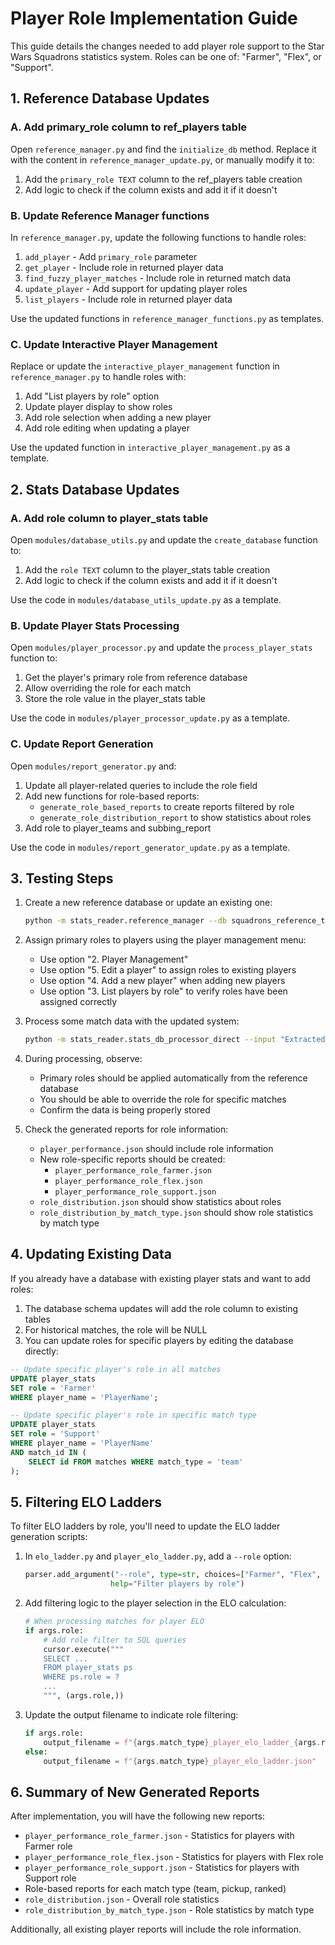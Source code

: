# Player Role Implementation Guide

This guide details the changes needed to add player role support to the Star Wars Squadrons statistics system. Roles can be one of: "Farmer", "Flex", or "Support".

## 1. Reference Database Updates

### A. Add primary_role column to ref_players table

Open `reference_manager.py` and find the `initialize_db` method. Replace it with the content in `reference_manager_update.py`, or manually modify it to:

1. Add the `primary_role TEXT` column to the ref_players table creation
2. Add logic to check if the column exists and add it if it doesn't

### B. Update Reference Manager functions

In `reference_manager.py`, update the following functions to handle roles:

1. `add_player` - Add `primary_role` parameter
2. `get_player` - Include role in returned player data
3. `find_fuzzy_player_matches` - Include role in returned match data
4. `update_player` - Add support for updating player roles
5. `list_players` - Include role in returned player data

Use the updated functions in `reference_manager_functions.py` as templates.

### C. Update Interactive Player Management

Replace or update the `interactive_player_management` function in `reference_manager.py` to handle roles with:

1. Add "List players by role" option
2. Update player display to show roles
3. Add role selection when adding a new player
4. Add role editing when updating a player

Use the updated function in `interactive_player_management.py` as a template.

## 2. Stats Database Updates

### A. Add role column to player_stats table

Open `modules/database_utils.py` and update the `create_database` function to:

1. Add the `role TEXT` column to the player_stats table creation
2. Add logic to check if the column exists and add it if it doesn't

Use the code in `modules/database_utils_update.py` as a template.

### B. Update Player Stats Processing

Open `modules/player_processor.py` and update the `process_player_stats` function to:

1. Get the player's primary role from reference database
2. Allow overriding the role for each match
3. Store the role value in the player_stats table

Use the code in `modules/player_processor_update.py` as a template.

### C. Update Report Generation

Open `modules/report_generator.py` and:

1. Update all player-related queries to include the role field
2. Add new functions for role-based reports:
   - `generate_role_based_reports` to create reports filtered by role
   - `generate_role_distribution_report` to show statistics about roles
3. Add role to player_teams and subbing_report

Use the code in `modules/report_generator_update.py` as a template.

## 3. Testing Steps

1. Create a new reference database or update an existing one:
   ```bash
   python -m stats_reader.reference_manager --db squadrons_reference_test.db --manage
   ```

2. Assign primary roles to players using the player management menu:
   - Use option "2. Player Management"
   - Use option "5. Edit a player" to assign roles to existing players
   - Use option "4. Add a new player" when adding new players
   - Use option "3. List players by role" to verify roles have been assigned correctly

3. Process some match data with the updated system:
   ```bash
   python -m stats_reader.stats_db_processor_direct --input "Extracted Results\SCL15\SCL15_results.json" --reference-db squadrons_reference_test.db --db squadrons_stats_test.db
   ```
   
4. During processing, observe:
   - Primary roles should be applied automatically from the reference database
   - You should be able to override the role for specific matches
   - Confirm the data is being properly stored

5. Check the generated reports for role information:
   - `player_performance.json` should include role information
   - New role-specific reports should be created:
     - `player_performance_role_farmer.json`
     - `player_performance_role_flex.json` 
     - `player_performance_role_support.json`
   - `role_distribution.json` should show statistics about roles
   - `role_distribution_by_match_type.json` should show role statistics by match type

## 4. Updating Existing Data

If you already have a database with existing player stats and want to add roles:

1. The database schema updates will add the role column to existing tables
2. For historical matches, the role will be NULL
3. You can update roles for specific players by editing the database directly:

```sql
-- Update specific player's role in all matches
UPDATE player_stats 
SET role = 'Farmer' 
WHERE player_name = 'PlayerName';

-- Update specific player's role in specific match type
UPDATE player_stats 
SET role = 'Support' 
WHERE player_name = 'PlayerName'
AND match_id IN (
    SELECT id FROM matches WHERE match_type = 'team'
);
```

## 5. Filtering ELO Ladders

To filter ELO ladders by role, you'll need to update the ELO ladder generation scripts:

1. In `elo_ladder.py` and `player_elo_ladder.py`, add a `--role` option:
   ```python
   parser.add_argument("--role", type=str, choices=["Farmer", "Flex", "Support"],
                      help="Filter players by role")
   ```

2. Add filtering logic to the player selection in the ELO calculation:
   ```python
   # When processing matches for player ELO
   if args.role:
       # Add role filter to SQL queries
       cursor.execute("""
       SELECT ...
       FROM player_stats ps
       WHERE ps.role = ?
       ...
       """, (args.role,))
   ```

3. Update the output filename to indicate role filtering:
   ```python
   if args.role:
       output_filename = f"{args.match_type}_player_elo_ladder_{args.role.lower()}.json"
   else:
       output_filename = f"{args.match_type}_player_elo_ladder.json"
   ```

## 6. Summary of New Generated Reports

After implementation, you will have the following new reports:

- `player_performance_role_farmer.json` - Statistics for players with Farmer role
- `player_performance_role_flex.json` - Statistics for players with Flex role
- `player_performance_role_support.json` - Statistics for players with Support role
- Role-based reports for each match type (team, pickup, ranked)
- `role_distribution.json` - Overall role statistics
- `role_distribution_by_match_type.json` - Role statistics by match type

Additionally, all existing player reports will include the role information.

